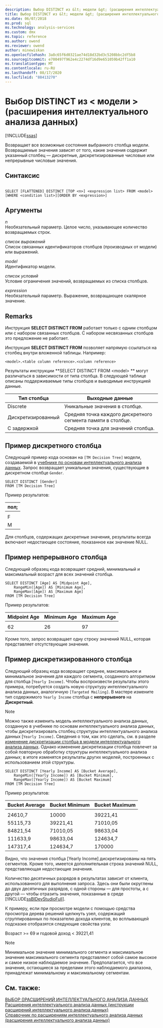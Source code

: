 ```yaml
---
description: Выбор DISTINCT из &lt; модели &gt; (расширения интеллектуального анализа данных)
title: Выбор DISTINCT из &lt; модели &gt; (расширения интеллектуального анализа данных) | Документация Майкрософт
ms.date: 06/07/2018
ms.prod: sql
ms.technology: analysis-services
ms.custom: dmx
ms.topic: reference
ms.author: owend
ms.reviewer: owend
author: minewiskan
ms.openlocfilehash: 3a8c65f6d0321ae74d18d32bd3c5208bbc2df5b8
ms.sourcegitcommit: e700497f962e4c2274df16d9e651059b42ff1a10
ms.translationtype: MT
ms.contentlocale: ru-RU
ms.lasthandoff: 08/17/2020
ms.locfileid: "88413270"
---
```

# <a name="select-distinct-from-ltmodel-gt-dmx"></a>Выбор DISTINCT из &lt; модели &gt; (расширения интеллектуального анализа данных)
[!INCLUDE[ssas](../includes/applies-to-version/ssas.md)]

  Возвращает все возможные состояния выбранного столбца модели. Возвращаемые значения зависят от того, какие значения содержит указанный столбец — дискретные, дискретизированные числовые или непрерывные числовые значения.  
  
## <a name="syntax"></a>Синтаксис  
  
```  
  
SELECT [FLATTENED] DISTINCT [TOP <n>] <expression list> FROM <model>   
[WHERE <condition list>][ORDER BY <expression>]  
```  
  
## <a name="arguments"></a>Аргументы  
 *n*  
 Необязательный параметр. Целое число, указывающее количество возвращаемых строк.  
  
 *список выражений*  
 Список связанных идентификаторов столбцов (производных от модели) или выражений.  
  
 *model*  
 Идентификатор модели.  
  
 *список условий*  
 Условие ограничения значений, возвращаемых из списка столбцов.  
  
 *expression*  
 Необязательный параметр. Выражение, возвращающее скалярное значение.  
  
## <a name="remarks"></a>Remarks  
 Инструкция **SELECT DISTINCT FROM** работает только с одним столбцом или с набором связанных столбцов. С набором несвязанных столбцов это предложение не работает.  
  
 Инструкция **SELECT DISTINCT FROM** позволяет напрямую ссылаться на столбец внутри вложенной таблицы. Например:  
  
```  
<model>.<table column reference>.<column reference>  
```  
  
 Результаты инструкции **SELECT DISTINCT FROM \<model> ** могут различаться в зависимости от типа столбца. В следующей таблице описаны поддерживаемые типы столбцов и выводимые инструкцией данные.  
  
|Тип столбца|Выходные данные|  
|-----------------|------------|  
|Discrete|Уникальные значения в столбце.|  
|Дискретизированный|Средняя точка каждого дискретного сегмента памяти в столбце.|  
|С задержкой|Средняя точка для значений столбца.|  
  
## <a name="discrete-column-example"></a>Пример дискретного столбца  
 Следующий пример кода основан на `[TM Decision Tree]` модели, создаваемой в [учебнике по основам интеллектуального анализа данных](https://msdn.microsoft.com/library/6602edb6-d160-43fb-83c8-9df5dddfeb9c). Запрос возвращает уникальные значения, существующие в дискретном столбце `Gender`.  
  
```  
SELECT DISTINCT [Gender]  
FROM [TM Decision Tree]  
```  
  
 Пример результатов:  
  
|пол;|  
|------------|  
||  
|F|  
|M|  
  
 Для столбцов, содержащих дискретные значения, результаты всегда включают недостающее состояние, показанное как значение NULL.  
  
## <a name="continuous-column-example"></a>Пример непрерывного столбца  
 Следующий образец кода возвращает средний, минимальный и максимальный возраст для всех значений столбца.  
  
```  
SELECT DISTINCT [Age] AS [Midpoint Age],   
    RangeMin([Age]) AS [Minimum Age],   
    RangeMax([Age]) AS [Maximum Age]  
FROM [TM Decision Tree]  
```  
  
 Пример результатов:  
  
|Midpoint Age|Minimum Age|Maximum Age|  
|------------------|-----------------|-----------------|  
||||  
|62|26|97|  
  
 Кроме того, запрос возвращает одну строку значений NULL, которая представляет отсутствующие значения.  
  
## <a name="discretized-column-example"></a>Пример дискретизированного столбца  
 Следующий образец кода возвращает среднее, максимальное и минимальное значения для каждого сегмента, созданного алгоритмом для столбца [`Yearly Income]`. Чтобы воспроизвести результаты этого примера, потребуется создать новую структуру интеллектуального анализа данных, аналогичную `[Targeted Mailing]`. В мастере измените тип содержимого `Yearly Income` столбца с **непрерывного** на **Дискретный**.  
  
> [!NOTE]  
>  Можно также изменить модель интеллектуального анализа данных, созданную в учебнике по основам интеллектуального анализа данных, чтобы дискретизировать столбец структуры интеллектуального анализа данных [`Yearly Income]`. Сведения о том, как это сделать, см. в разделе [изменение дискретизации столбца в модели интеллектуального анализа данных](https://docs.microsoft.com/analysis-services/data-mining/change-the-discretization-of-a-column-in-a-mining-model). Однако изменение дискретизации столбца повлечет за собой повторную обработку структуры интеллектуального анализа данных; в итоге изменятся результаты других моделей, построенных с использованием этой структуры.  
  
```  
SELECT DISTINCT [Yearly Income] AS [Bucket Average],   
    RangeMin([Yearly Income]) AS [Bucket Minimum],   
    RangeMax([Yearly Income]) AS [Bucket Maximum]  
FROM [TM Decision Tree]  
```  
  
 Пример результатов:  
  
|Bucket Average|Bucket Minimum|Bucket Maximum|  
|--------------------|--------------------|--------------------|  
||||  
|24610,7|10000|39221,41|  
|55115,73|39221,41|71010,05|  
|84821,54|71010,05|98633,04|  
|111633,9|98633,04|124634,7|  
|147317,4|124634,7|170000|  
  
 Видно, что значения столбца [Yearly Income] дискретизированы на пять сегментов. Кроме того, имеется дополнительная строка значений NULL, представляющая недостающие значения.  
  
 Количество десятичных разрядов в результатах зависит от клиента, использованного для выполнения запроса. Здесь они были округлены до двух десятичных разрядов, с одной стороны — для простоты, а с другой — чтобы отразить значения, показанные в среде [!INCLUDE[ssBIDevStudioFull](../includes/ssbidevstudiofull-md.md)].  
  
 К примеру, если при просмотре модели с помощью средства просмотра дерева решений щелкнуть узел, содержащий сгруппированных по показателю дохода клиентов, во всплывающей подсказке отобразятся следующие свойства узла:  
  
 Возраст >= 69 и годовой доход < 39221,41  
  
> [!NOTE]  
>  Минимальное значение минимального сегмента и максимальное значение максимального сегмента представляют собой самое высокое и самое низкое наблюдаемое значение. Предполагается, что все значения, остающиеся за пределами этого наблюдаемого диапазона, принадлежат минимальному и максимальному сегментам.  
  
## <a name="see-also"></a>См. также:  
 [ВЫБОР &#40;&#41;РАСШИРЕНИЙ ИНТЕЛЛЕКТУАЛЬНОГО АНАЛИЗА ДАННЫХ ](../dmx/select-dmx.md)   
 [Расширения интеллектуального анализа данных &#40;инструкции расширений интеллектуального анализа данных&#41;](../dmx/dmx-statements-data-manipulation.md)   
 [Справочник по расширениям интеллектуального анализа данных (расширения интеллектуального анализа данных)](../dmx/data-mining-extensions-dmx-statements.md)  
  
  
